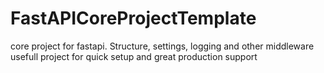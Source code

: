# FastAPICoreProjectTemplate
core project for fastapi. Structure, settings, logging and other middleware usefull project for quick setup and great production support
